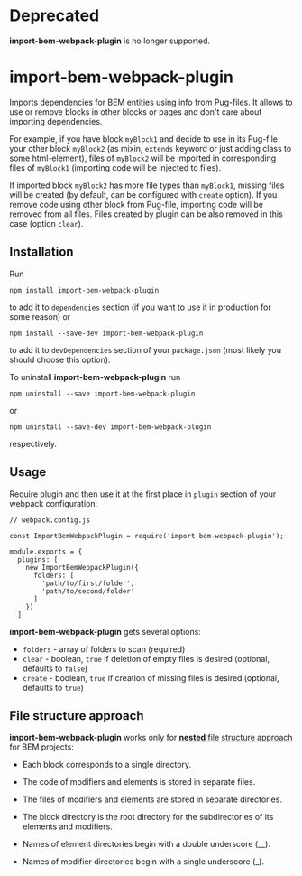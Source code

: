 # Deprecated

**import-bem-webpack-plugin** is no longer supported.

# import-bem-webpack-plugin
Imports dependencies for BEM entities using info from Pug-files. It allows to use or remove blocks in other blocks or pages and don't care about importing dependencies.

For example, if you have block `myBlock1` and decide to use in its Pug-file your other block `myBlock2` (as mixin, `extends` keyword or just adding class to some html-element), files of `myBlock2` will be imported in corresponding files of `myBlock1` (importing code will be injected to files).

If imported block `myBlock2` has more file types than `myBlock1`, missing files will be created (by default, can be configured with `create` option). If you remove code using other block from Pug-file, importing code will be removed from all files. Files created by plugin can be also removed in this case (option `clear`).

## Installation
Run

```
npm install import-bem-webpack-plugin
```

to add it to `dependencies` section (if you want to use it in production for some reason) or

```
npm install --save-dev import-bem-webpack-plugin
```

to add it to `devDependencies` section of your `package.json` (most likely you should choose this option).

To uninstall **import-bem-webpack-plugin** run

```
npm uninstall --save import-bem-webpack-plugin
```

or

```
npm uninstall --save-dev import-bem-webpack-plugin
```

respectively.

## Usage
Require plugin and then use it at the first place in `plugin` section of your webpack configuration:

```JS
// webpack.config.js

const ImportBemWebpackPlugin = require('import-bem-webpack-plugin');

module.exports = {
  plugins: [
    new ImportBemWebpackPlugin({
      folders: [
        'path/to/first/folder',
        'path/to/second/folder'
      ]
    })
  ]
```

**import-bem-webpack-plugin** gets several options:

  - `folders` - array of folders to scan (required)
  - `clear` - boolean, `true` if deletion of empty files is desired (optional, defaults to `false`)
  - `create` - boolean, `true` if creation of missing files is desired (optional, defaults to `true`)

## File structure approach

**import-bem-webpack-plugin** works only for [**nested** file structure approach](https://en.bem.info/methodology/filestructure/#nested) for BEM projects:

  - Each block corresponds to a single directory.

  - The code of modifiers and elements is stored in separate files.

  - The files of modifiers and elements are stored in separate directories.

  - The block directory is the root directory for the subdirectories of its elements and modifiers.

  - Names of element directories begin with a double underscore (__).

  - Names of modifier directories begin with a single underscore (_).